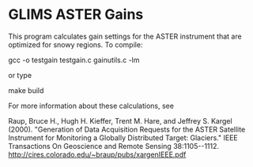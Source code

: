 # GLIMS ASTER Gains

This program calculates gain settings for the ASTER instrument that are
optimized for snowy regions.  To compile:

  gcc -o testgain testgain.c gainutils.c -lm

or type

  make build

For more information about these calculations, see

Raup, Bruce H., Hugh H. Kieffer, Trent M. Hare, and Jeffrey S. Kargel
(2000). "Generation of Data Acquisition Requests for the ASTER Satellite
Instrument for Monitoring a Globally Distributed Target: Glaciers." IEEE
Transactions On Geoscience and Remote Sensing 38:1105--1112.
http://cires.colorado.edu/~braup/pubs/xargenIEEE.pdf
